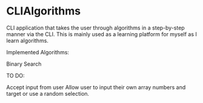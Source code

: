 # CLIAlgorithms

CLI application that takes the user through algorithms in a step-by-step manner via the CLI. This is mainly used as a learning platform for myself as I learn algorithms.

Implemented Algorithms:

Binary Search

TO DO:

Accept input from user
Allow user to input their own array numbers and target or use a random selection.
